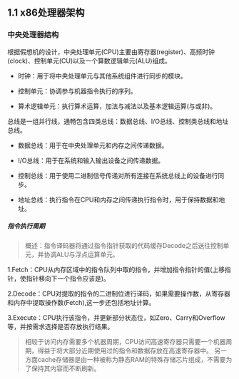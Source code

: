 ## 1.1 x86处理器架构

### 中央处理器结构

 根据假想机的设计，中央处理单元(CPU)主要由寄存器(register)、高频时钟(clock)、控制单元(CU)以及一个算数逻辑单元(ALU)组成。

* 时钟：用于将中央处理单元与其他系统组件进行同步的模块。

* 控制单元：协调参与机器指令执行的序列。

* 算术逻辑单元：执行算术运算，加法与减法以及基本逻辑运算(与或非)。
 &emsp;
  
总线是一组并行线，通畅包含四类总线：数据总线、I/O总线、控制类总线和地址总线。

* 数据总线：用于在中央处理单元和内存之间传递数据。

* I/O总线：用于在系统和输入输出设备之间传递数据。

* 控制总线：用于使用二进制信号传递对所有连接在系统总线上的设备进行同步。

* 地址总线：执行指令在CPU和内存之间传递执行指令时，用于保持数据和地址。
&emsp;

##### 指令执行周期

>概述：指令译码器将通过指令指针获取的代码缓存Decode之后送往控制单元，并协调ALU与浮点运算单元。

1.Fetch：CPU从内存区域中的指令队列中取的指令，并增加指令指针的值(上移指针，使指针移向下一个指令应该是)。

2.Decode：CPU对提取的指令的二进制位进行译码，如果需要操作数，从寄存器和内存中提取操作数(Fetch),这一步还包括地址计算。

3.Execute：CPU执行该指令，并更新部分状态位，如Zero、Carry和Overflow等，并按需求选择是否存放执行结果。
&emsp;

> 相较于访问内存需要多个机器周期，CPU访问高速寄存器只需要一个机器周期，得益于将大部分近期使用过的指令和数据存放在高速寄存器中。
> 另一方面cache存储器是由一种被称为静态RAM的特殊存储芯片组成，不需要为了保持其内容而不断刷新。
&emsp;
